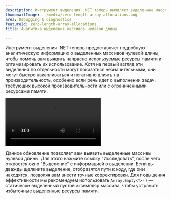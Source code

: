 ```yaml
---
description: Инструмент выделения .NET теперь выявляет выделенные массивы нулевой длины, чтобы помочь вам оптимизировать использование памяти и производительность.
thumbnailImage: ../media/zero-length-array-allocations.png
area: Debugging & diagnostics
featureId: zero-length-array-allocations
title: Аналитика выделения массивов нулевой длины

---
```



Инструмент выделения .NET теперь предоставляет подробную аналитическую информацию о выделенных массивов нулевой длины, чтобы помочь вам выявить напрасно используемые ресурсы памяти и оптимизировать их использование. Хотя на первый взгляд эти выделения по отдельности могут показаться незначительными, они могут быстро накапливаться и негативно влиять на производительность, особенно если речь идет о выполнении задач, требующих высокой производительности или с ограниченными ресурсами памяти.

![Средство инструментирования платформенно-ориентированного кода](../media/zero-length-array-allocations.mp4)

Данное обновление позволяет вам выявить выделенные массивы нулевой длины. Для этого нажмите ссылку "Исследовать", после чего откроется окно "Выделение" с информацией о выделении. Если вы дважды щелкните выделение, отобразятся пути к коду, где они находятся, позволяя вам внести точные корректировки. Для повышения эффективности мы рекомендуем использовать `Array.Empty<T>()` — статически выделенный пустой экземпляр массива, чтобы устранить избыточные выделенные ресурсы памяти.
